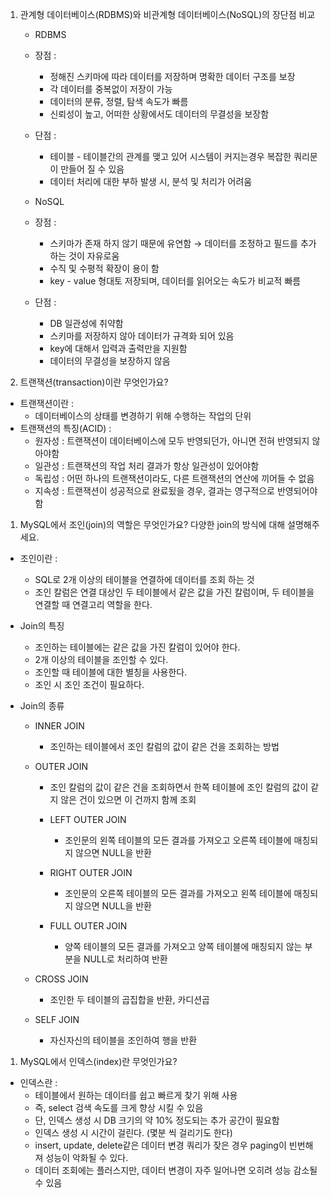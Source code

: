 1. 관계형 데이터베이스(RDBMS)와 비관계형 데이터베이스(NoSQL)의 장단점 비교

    - RDBMS
     - 장점 : 
       - 정해진 스키마에 따라 데이터를 저장하며 명확한 데이터 구조를 보장
       - 각 데이터를 중복없이 저장이 가능
       - 데이터의 분류, 정렬, 탐색 속도가 빠름
       - 신뢰성이 높고, 어떠한 상황에서도 데이터의 무결성을 보장함
     - 단점 :
       - 테이블 - 테이블간의 관계를 맺고 있어 시스템이 커지는경우 복잡한 쿼리문이 만들어 질 수 있음
       - 데이터 처리에 대한 부하 발생 시, 분석 및 처리가 어려움

   - NoSQL
    - 장점 :
      - 스키마가 존재 하지 않기 때문에 유연함 &rarr; 데이터를 조정하고 필드를 추가하는 것이 자유로움
      - 수직 및 수평적 확장이 용이 함
      - key - value 형대토 저장되며, 데이터를 읽어오는 속도가 비교적 빠름
    - 단점 :
      - DB 일관성에 취약함
      - 스키마를 저장하지 않아 데이터가 규격화 되어 있음
      - key에 대해서 입력과 출력만을 지원함
      - 데이터의 무결성을 보장하지 않음

2. 트랜잭션(transaction)이란 무엇인가요?

- 트랜잭션이란 : 
    - 데이터베이스의 상태를 변경하기 위해 수행하는 작업의 단위
- 트랜잭션의 특징(ACID) : 
  - 원자성 : 트랜잭션이 데이터베이스에 모두 반영되던가, 아니면 전혀 반영되지 않아야함
  - 일관성 : 트랜잭션의 작업 처리 결과가 항상 일관성이 있어야함
  - 독립성 : 어떤 하나의 트랜잭션이라도, 다른 트랜잭션의 연산에 끼어들 수 없음
  - 지속성 : 트랜잭션이 성공적으로 완료됬을 경우, 결과는 영구적으로 반영되어야 함

1. MySQL에서 조인(join)의 역할은 무엇인가요? 다양한 join의 방식에 대해 설명해주세요.

- 조인이란 :
  - SQL로 2개 이상의 테이블을 연결하에 데이터를 조회 하는 것
  - 조인 칼럼은 연결 대상인 두 테이블에서 같은 값을 가진 칼럼이며,
두 테이블을 연결할 때 연결고리 역할을 한다.

- Join의 특징
  - 조인하는 테이블에는 같은 값을 가진 칼럼이 있어야 한다.
  - 2개 이상의 테이블을 조인할 수 있다.
  - 조인할 때 테이블에 대한 별칭을 사용한다.
  - 조인 시 조인 조건이 필요하다.

- Join의 종류
    - INNER JOIN
      - 조인하는 테이블에서 조인 칼럼의 값이 같은 건을 조회하는 방법
  - OUTER JOIN
    - 조인 칼럼의 값이 같은 건을 조회하면서 한쪽 테이블에 조인 칼럼의 값이
같지 않은 건이 있으면 이 건까지 함께 조회
    
    - LEFT OUTER JOIN
      - 조인문의 왼쪽 테이블의 모든 결과를 가져오고 오른쪽 테이블에 매칭되지 않으면 NULL을 반환
    - RIGHT OUTER JOIN
      - 조인문의 오른쪽 테이블의 모든 결과를 가져오고 왼쪽 테이블에 매칭되지 않으면 NULL을 반환
    - FULL OUTER JOIN
      - 양쪽 테이블의 모든 결과를 가져오고 양쪽 테이블에 매칭되지 않는 부분을 NULL로 처리하여 반환
  
  - CROSS JOIN
    - 조인한 두 테이블의 곱집합을 반환, 카디션곱
  - SELF JOIN
    - 자신자신의 테이블을 조인하여 행을 반환

1. MySQL에서 인덱스(index)란 무엇인가요?

- 인덱스란 :
    - 테이블에서 원하는 데이터를 쉽고 빠르게 찾기 위해 사용
    - 즉, select 검색 속도를 크게 향상 시킬 수 있음
    - 단, 인덱스 생성 시 DB 크기의 약 10% 정도되는 추가 공간이 필요함
    - 인덱스 생성 시 시간이 걸린다. (몇분 씩 걸리기도 한다)
    - insert, update, delete같은 데이터 변경 쿼리가 잦은 경우 paging이 빈번해져 성능이 악화될 수 있다.
    - 데이터 조회에는 플러스지만, 데이터 변경이 자주 일어나면 오히려 성능 감소될 수 있음
